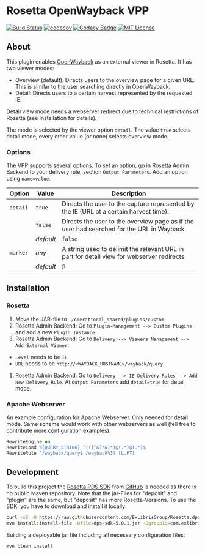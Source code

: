 # Rosetta OpenWayback VPP
[![Build Status](https://travis-ci.org/dbmdz/rosetta-openwayback-vpp.svg?branch=master)](https://travis-ci.org/dbmdz/rosetta-openwayback-vpp)
[![codecov](https://codecov.io/gh/dbmdz/rosetta-openwayback-vpp/branch/master/graph/badge.svg)](https://codecov.io/gh/dbmdz/rosetta-openwayback-vpp)
[![Codacy Badge](https://api.codacy.com/project/badge/Grade/8dcb657dd6eb4f239f4d861706ed40df)](https://www.codacy.com/app/marcus_2/rosetta-openwayback-vpp?utm_source=github.com&amp;utm_medium=referral&amp;utm_content=dbmdz/rosetta-openwayback-vpp&amp;utm_campaign=Badge_Grade)
[![MIT License](https://img.shields.io/badge/license-MIT-blue.svg)](LICENSE.md)


## About

This plugin enables [OpenWayback](http://www.netpreserve.org/openwayback) as an external viewer in Rosetta. It has two viewer modes:

  - Overview (default): Directs users to the overview page for a given URL. This is similar to the user searching directly in OpenWayback.
  - Detail: Directs users to a certain harvest represented by the requested IE.

Detail view mode needs a webserver redirect due to technical restrictions of Rosetta (see Installation for details).

The mode is selected by the viewer option `detail`. The value `true` selects detail mode, every other value (or none) selects overview mode.

### Options

The VPP supports several options. To set an option, go in Rosetta Admin Backend to your delivery rule, section `Output Parameters`. Add an option using `name=value`.

| Option   | Value     | Description |
| -------- | --------- | ----------- |
| `detail` | `true`    | Directs the user to the capture represented by the IE (URL at a certain harvest time). |
|          | `false`   | Directs the user to the overview page as if the user had searched for the URL in Wayback. |
|          | *default* | `false` |
| `marker` | *any*     | A string used to delimit the relevant URL in part for detail view for webserver redirects. |
|          | *default* | `@` |


## Installation

### Rosetta

1. Move the JAR-file to `./operational_shared/plugins/custom`.
1. Rosetta Admin Backend: Go to `Plugin-Management --> Custom Plugins` and add a new `Plugin Instance`
1. Rosetta Admin Backend: Go to `Delivery --> Viewers Management --> Add External Viewer`:
  - `Level` needs to be `IE`.
  - `URL` needs to be `http://<WAYBACK_HOSTNAME>/wayback/query`
1. Rosetta Admin Backend: Go to `Delivery --> IE Delivery Rules --> Add New Delivery Rule`. At `Output Parameters` add `detail=true` for detail mode.

### Apache Webserver

An example configuration for Apache Webserver. Only needed for detail mode. Same scheme would work with other webservers as well (fell free to contribute more configuration examples).

```apache
RewriteEngine on
RewriteCond %{QUERY_STRING} ^(([^&]*&)*)@(.*)@(.*)$
RewriteRule ^/wayback/query$ /wayback%3? [L,PT]
```

## Development

To build this project the [Rosetta PDS SDK](https://developers.exlibrisgroup.com/rosetta/sdk) from [GitHub](https://github.com/ExLibrisGroup/Rosetta.dps-sdk-projects/tree/master/current/dps-sdk-plugins/lib) is needed as there is no public Maven repository. Note that the jar-Files for "deposit" and "plugin" are the same, but "deposit" has more Rosetta-Versions. To use the SDK, you have to download and install it locally:

```bash
curl -sS -O https://raw.githubusercontent.com/ExLibrisGroup/Rosetta.dps-sdk-projects/master/5.0.1/dps-sdk-deposit/lib/dps-sdk-5.0.1.jar
mvn install:install-file -Dfile=dps-sdk-5.0.1.jar -DgroupId=com.exlibris.dps -DartifactId=dps-sdk -Dversion=5.0.1 -Dpackaging=jar
```

Building a deployable jar file including all necessary configuration files:

    mvn clean install
